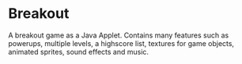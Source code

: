 Breakout
========

A breakout game as a Java Applet.
Contains many features such as powerups, multiple levels, a highscore list, textures for game objects, animated sprites, sound effects and music.
